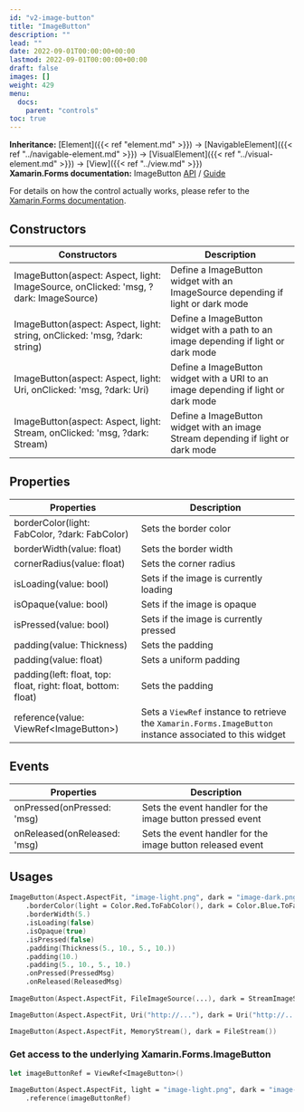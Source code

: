 ```yaml
---
id: "v2-image-button"
title: "ImageButton"
description: ""
lead: ""
date: 2022-09-01T00:00:00+00:00
lastmod: 2022-09-01T00:00:00+00:00
draft: false
images: []
weight: 429
menu:
  docs:
    parent: "controls"
toc: true
---
```


**Inheritance:** [Element]({{< ref "element.md" >}}) -> [NavigableElement]({{< ref "../navigable-element.md" >}}) -> [VisualElement]({{< ref "../visual-element.md" >}}) -> [View]({{< ref "../view.md" >}})  
**Xamarin.Forms documentation:** ImageButton [API](https://docs.microsoft.com/en-us/dotnet/api/xamarin.forms.imagebutton) / [Guide](https://docs.microsoft.com/en-us/xamarin/xamarin-forms/user-interface/imagebutton)

For details on how the control actually works, please refer to the [Xamarin.Forms documentation](https://docs.microsoft.com/en-us/xamarin/xamarin-forms/user-interface/imagebutton).

## Constructors

| Constructors | Description |
|--|--|
| ImageButton(aspect: Aspect, light: ImageSource, onClicked: 'msg, ?dark: ImageSource) | Define a ImageButton widget with an ImageSource depending if light or dark mode |
| ImageButton(aspect: Aspect, light: string, onClicked: 'msg, ?dark: string) | Define a ImageButton widget with a path to an image depending if light or dark mode |
| ImageButton(aspect: Aspect, light: Uri, onClicked: 'msg, ?dark: Uri) | Define a ImageButton widget with a URI to an image depending if light or dark mode |
| ImageButton(aspect: Aspect, light: Stream, onClicked: 'msg, ?dark: Stream) | Define a ImageButton widget with an image Stream depending if light or dark mode |

## Properties

| Properties | Description |
|--|--|
| borderColor(light: FabColor, ?dark: FabColor) | Sets the border color |
| borderWidth(value: float) | Sets the border width |
| cornerRadius(value: float) | Sets the corner radius |
| isLoading(value: bool) | Sets if the image is currently loading |
| isOpaque(value: bool) | Sets if the image is opaque |
| isPressed(value: bool) | Sets if the image is currently pressed |
| padding(value: Thickness) | Sets the padding |
| padding(value: float) | Sets a uniform padding |
| padding(left: float, top: float, right: float, bottom: float) | Sets the padding |
| reference(value: ViewRef&lt;ImageButton&gt;) | Sets a `ViewRef` instance to retrieve the `Xamarin.Forms.ImageButton` instance associated to this widget |

## Events

| Properties | Description |
|--|--|
| onPressed(onPressed: 'msg) | Sets the event handler for the image button pressed event |
| onReleased(onReleased: 'msg) | Sets the event handler for the image button released event |

## Usages

```fs
ImageButton(Aspect.AspectFit, "image-light.png", dark = "image-dark.png")
    .borderColor(light = Color.Red.ToFabColor(), dark = Color.Blue.ToFabColor()) 
    .borderWidth(5.) 
    .isLoading(false) 
    .isOpaque(true) 
    .isPressed(false) 
    .padding(Thickness(5., 10., 5., 10.)) 
    .padding(10.) 
    .padding(5., 10., 5., 10.) 
    .onPressed(PressedMsg) 
    .onReleased(ReleasedMsg)
    
ImageButton(Aspect.AspectFit, FileImageSource(...), dark = StreamImageSource(...))

ImageButton(Aspect.AspectFit, Uri("http://..."), dark = Uri("http://..."))

ImageButton(Aspect.AspectFit, MemoryStream(), dark = FileStream())
```

### Get access to the underlying Xamarin.Forms.ImageButton

```fs
let imageButtonRef = ViewRef<ImageButton>()

ImageButton(Aspect.AspectFit, light = "image-light.png", dark = "image-dark.png")
    .reference(imageButtonRef)
```
